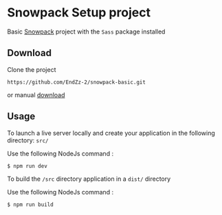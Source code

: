 # Snowpack Setup project
Basic [Snowpack](https://www.snowpack.dev/) project with the `Sass` package installed

## Download
Clone the project
```
https://github.com/EndZz-2/snowpack-basic.git
```
or manual [download](https://github.com/EndZz-2/snowpack-basic/archive/refs/heads/main.zip) 

## Usage
To launch a live server locally and create your application in the following directory: `src/`

Use the following NodeJs command : 
```bash
$ npm run dev
```

To build the `/src` directory application in a `dist/` directory

Use the following NodeJs command : 
```bash
$ npm run build
```
